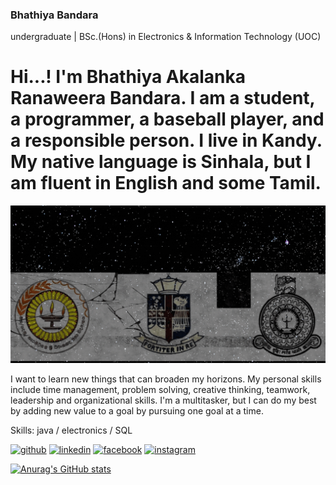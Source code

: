 ### Bhathiya Bandara
undergraduate | BSc.(Hons) in Electronics & Information Technology (UOC)

# Hi...! I'm Bhathiya Akalanka Ranaweera Bandara. I am a student, a programmer, a baseball player, and a responsible person. I live in Kandy. My native language is Sinhala, but I am fluent in English and some Tamil.

![I am GitHub Readme Generator's creator](https://github.com/bhathi97/bhathi97/blob/main/Banner.gif)

I want to learn new things that can broaden my horizons. My personal skills include time management, problem solving, creative thinking, teamwork, leadership and organizational skills. I'm a multitasker, but I can do my best by adding new value to a goal by pursuing one goal at a time.

Skills: java / electronics / SQL


[<img src='https://cdn.jsdelivr.net/npm/simple-icons@3.0.1/icons/github.svg' alt='github' height='40'>](https://github.com/bhathi97)  [<img src='https://cdn.jsdelivr.net/npm/simple-icons@3.0.1/icons/linkedin.svg' alt='linkedin' height='40'>](https://www.linkedin.com/in/Bhathiya_Bandara/)  [<img src='https://cdn.jsdelivr.net/npm/simple-icons@3.0.1/icons/facebook.svg' alt='facebook' height='40'>](https://www.facebook.com/Bhathiya_R_Bandara)  [<img src='https://cdn.jsdelivr.net/npm/simple-icons@3.0.1/icons/instagram.svg' alt='instagram' height='40'>](https://www.instagram.com/bhathiya_r_bandara/)  

[![Anurag's GitHub stats](https://github-readme-stats.vercel.app/api?username=bhathi97)](https://github.com/anuraghazra/github-readme-stats)













